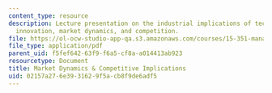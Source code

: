 ```yaml
---
content_type: resource
description: Lecture presentation on the industrial implications of technological
  innovation, market dynamics, and competition.
file: https://ol-ocw-studio-app-qa.s3.amazonaws.com/courses/15-351-managing-innovation-and-entrepreneurship-spring-2008/02157a276e3931629f5acb8f9de6adf5_02_lec.pdf
file_type: application/pdf
parent_uid: f5fef642-63f9-f6a5-cf8a-a014413ab923
resourcetype: Document
title: Market Dynamics & Competitive Implications
uid: 02157a27-6e39-3162-9f5a-cb8f9de6adf5
---
```

